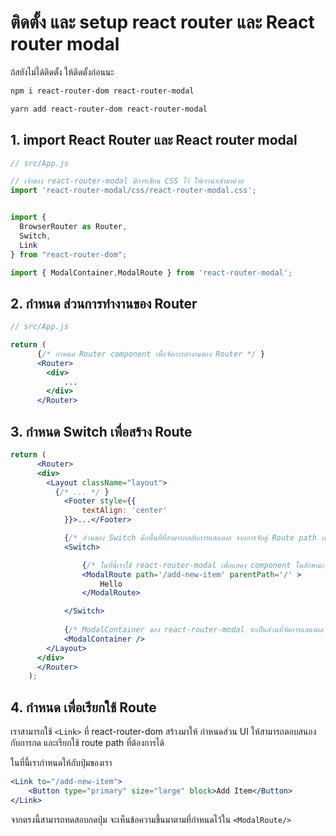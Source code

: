 
# ติดตั้ง และ setup react router และ React router modal

ถ้สยังไม่ได้ติดตั้ง ให้ติดตั้งก่อนนะ

```bash
npm i react-router-dom react-router-modal

yarn add react-router-dom react-router-modal
```

## 1. import React Router และ React router modal

```js
// src/App.js

// เจ้าของ react-router-modal มีการเขียน CSS ไว้ ให้เรานำเข้ามาด้วย
import 'react-router-modal/css/react-router-modal.css';


import {
  BrowserRouter as Router,
  Switch,
  Link
} from "react-router-dom";

import { ModalContainer,ModalRoute } from 'react-router-modal';
```

## 2. กำหนด ส่วนการทำงานของ Router 

```jsx
// src/App.js

return (
      {/* กำหนด Router component เพื่อจัดการทำงานของ Router */ }
      <Router>
        <div>
            ...
        </div>
      </Router>
```

## 3. กำหนด Switch เพื่อสร้าง Route

```jsx
return (
      <Router>
      <div>
        <Layout className="layout">
          {/* ... */ }
            <Footer style={{
                textAlign: 'center'
            }}>...</Footer>

            {/* ส่วนของ Switch คือพื้นที่ที่สามารถสลับการแสดงผล จากการจับคู่ Route path เข้ากับ Component ต่างๆ ได้ */ }
            <Switch>

                {/* ในที่นี้เราใช้ react-router-modal เพื่อแสดง component ในลักษณะ pop up จึงใช้ <ModalRoute> แทน <Route> ทั่วไป */ }
                <ModalRoute path='/add-new-item' parentPath='/' >
                    Hello
                </ModalRoute>

            </Switch>
            
            {/* ModalContainer ของ react-router-modal จะเป็นส่วนที่จัดการแสดงผล modal pop up ให้ */ }
            <ModalContainer />
        </Layout>
      </div>
      </Router>
    );
```

## 4. กำหนด <Link> เพื่อเรียกใช้ Route

เราสามารถใช้ `<Link>` ที่ react-router-dom สร้างมาให้ กำหนดส่วน UI ให้สามารถตอบสนองกับการกด และเรียกใช้ route path ที่ต้องการได้

ในที่นี้เรากำหนดให้กับปุ่มของเรา

```jsx
<Link to="/add-new-item">
    <Button type="primary" size="large" block>Add Item</Button>
</Link>
```

จากตรงนี้สามารถทดสอบกดปุ่ม จะเห็นข้อความขึ้นมาตามที่กำหนดไว้ใน `<ModalRoute/>`


